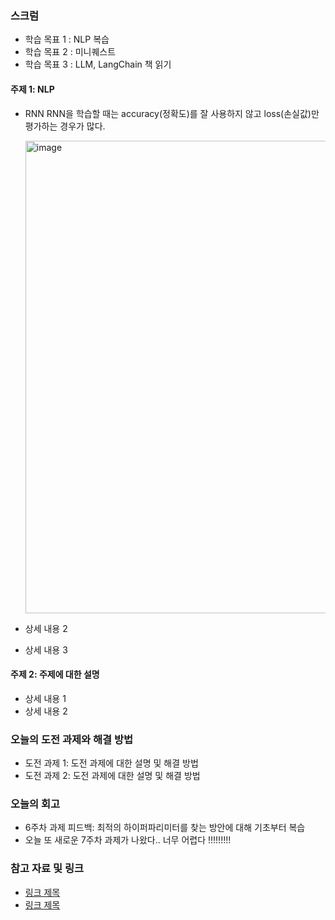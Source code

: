 ### 스크럼 
- 학습 목표 1 : NLP 복습
- 학습 목표 2 : 미니퀘스트
- 학습 목표 3 : LLM, LangChain 책 읽기

#### 주제 1: NLP
- RNN
  RNN을 학습할 때는 accuracy(정확도)를 잘 사용하지 않고 loss(손실값)만 평가하는 경우가 많다.

  <img width="756" alt="image" src="https://github.com/user-attachments/assets/cc63f25b-6e11-4287-a71d-7116d89430fd" />

- 상세 내용 2
- 상세 내용 3


#### 주제 2: 주제에 대한 설명
- 상세 내용 1
- 상세 내용 2

### 오늘의 도전 과제와 해결 방법
- 도전 과제 1: 도전 과제에 대한 설명 및 해결 방법
- 도전 과제 2: 도전 과제에 대한 설명 및 해결 방법

### 오늘의 회고
- 6주차 과제 피드백: 최적의 하이퍼파리미터를 찾는 방안에 대해 기초부터 복습
- 오늘 또 새로운 7주차 과제가 나왔다.. 너무 어렵다 !!!!!!!!!

### 참고 자료 및 링크
- [링크 제목](URL)
- [링크 제목](URL)


